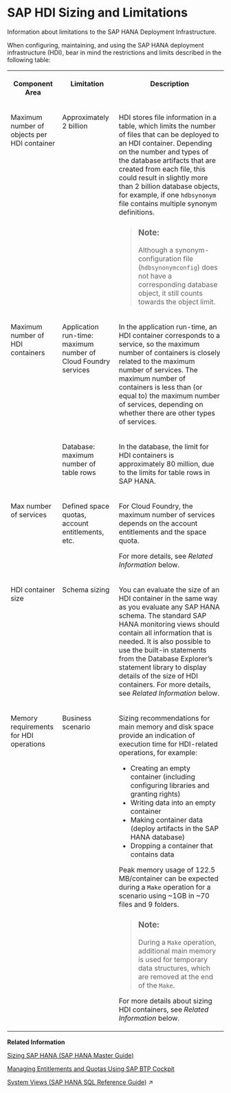 <!-- loio89694d4a9d7c4dd2b1b273056da1bbaa -->

# SAP HDI Sizing and Limitations

Information about limitations to the SAP HANA Deployment Infrastructure.



When configuring, maintaining, and using the SAP HANA deployment infrastructure \(HDI\), bear in mind the restrictions and limits described in the following table:


<table>
<tr>
<th valign="top">

Component Area

</th>
<th valign="top">

Limitation

</th>
<th valign="top">

Description

</th>
</tr>
<tr>
<td valign="top">

Maximum number of objects per HDI container

</td>
<td valign="top">

Approximately 2 billion

</td>
<td valign="top">

HDI stores file information in a table, which limits the number of files that can be deployed to an HDI container. Depending on the number and types of the database artifacts that are created from each file, this could result in slightly more than 2 billion database objects, for example, if one `hdbsynonym` file contains multiple synonym definitions.

> ### Note:  
> Although a synonym-configuration file \(`hdbsynonymconfig`\) does not have a corresponding database object, it still counts towards the object limit.



</td>
</tr>
<tr>
<td valign="top" rowspan="2">

Maximum number of HDI containers

</td>
<td valign="top">

Application run-time: maximum number of Cloud Foundry services

</td>
<td valign="top">

In the application run-time, an HDI container corresponds to a service, so the maximum number of containers is closely related to the maximum number of services. The maximum number of containers is less than \(or equal to\) the maximum number of services, depending on whether there are other types of services.

</td>
</tr>
<tr>
<td valign="top">

Database: maximum number of table rows

</td>
<td valign="top">

In the database, the limit for HDI containers is approximately 80 million, due to the limits for table rows in SAP HANA.

</td>
</tr>
<tr>
<td valign="top">

Max number of services

</td>
<td valign="top">

Defined space quotas, account entitlements, etc.

</td>
<td valign="top">

For Cloud Foundry, the maximum number of services depends on the account entitlements and the space quota.

For more details, see *Related Information* below.

</td>
</tr>
<tr>
<td valign="top">

HDI container size

</td>
<td valign="top">

Schema sizing

</td>
<td valign="top">

You can evaluate the size of an HDI container in the same way as you evaluate any SAP HANA schema. The standard SAP HANA monitoring views should contain all information that is needed. It is also possible to use the built-in statements from the Database Explorer’s statement library to display details of the size of HDI containers. For more details, see *Related Information* below.

</td>
</tr>
<tr>
<td valign="top">

Memory requirements for HDI operations

</td>
<td valign="top">

Business scenario

</td>
<td valign="top">

Sizing recommendations for main memory and disk space provide an indication of execution time for HDI-related operations, for example:

-   Creating an empty container \(including configuring libraries and granting rights\)
-   Writing data into an empty container
-   Making container data \(deploy artifacts in the SAP HANA database\)
-   Dropping a container that contains data

Peak memory usage of 122.5 MB/container can be expected during a `Make` operation for a scenario using ~1GB in ~70 files and 9 folders.

> ### Note:  
> During a `Make` operation, additional main memory is used for temporary data structures, which are removed at the end of the `Make`.

For more details about sizing HDI containers, see *Related Information* below.

</td>
</tr>
</table>

**Related Information**  


[Sizing SAP HANA \(SAP HANA Master Guide\)](https://help.sap.com/viewer/eb3777d5495d46c5b2fa773206bbfb46/latest/en-US/d4a122a7bb57101493e3f5ca08e6b039.html)

[Managing Entitlements and Quotas Using SAP BTP Cockpit](https://help.sap.com/viewer/65de2977205c403bbc107264b8eccf4b/Cloud/en-US/c8248745dde24afb91479361de336111.html)

[System Views (SAP HANA SQL Reference Guide)](https://help.sap.com/viewer/c1d3f60099654ecfb3fe36ac93c121bb/2024_3_QRC/en-US/3859e48180bb4cf8a207e15cf25a7e57.html "System views allow you to query for various information about the system state using SQL commands. The results appear as tables.") :arrow_upper_right:

